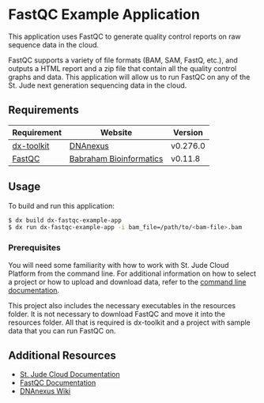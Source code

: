 # FastQC Example Application

This application uses FastQC to generate quality control reports on raw sequence data in the cloud.

FastQC supports a variety of file formats (BAM, SAM, FastQ, etc.), and outputs a HTML report and a zip file that contain all the quality control graphs and data. This application will allow us to run FastQC on any of the St. Jude next generation sequencing data in the cloud.

## Requirements

| Requirement                                                          | Website                                                               | Version  |
| -------------------------------------------------------------------- | --------------------------------------------------------------------- | -------- |
| [ dx-toolkit](https://wiki.dnanexus.com/downloads)                   | [DNAnexus](https://www.dnanexus.com/)                                 | v0.276.0 |
| [FastQC](https://www.bioinformatics.babraham.ac.uk/projects/fastqc/) | [Babraham Bioinformatics](https://www.bioinformatics.babraham.ac.uk/) | v0.11.8  |

## Usage

To build and run this application:
```bash
$ dx build dx-fastqc-example-app
$ dx run dx-fastqc-example-app -i bam_file=/path/to/<bam-file>.bam
```

### Prerequisites

You will need some familiarity with how to work with St. Jude Cloud Platform from the command line. For additional information on how to select a project or how to upload and download data, refer to the [command line documentation](https://stjude.github.io/sjcloud-docs/guides/data/command-line/).

This project also includes the necessary executables in the resources folder. It is not necessary to download FastQC and move it into the resources folder. All that is required is dx-toolkit and a project with sample data that you can run FastQC on.

## Additional Resources

* [St. Jude Cloud Documentation](https://stjude.github.io/sjcloud-docs/)
* [FastQC Documentation](https://www.bioinformatics.babraham.ac.uk/projects/fastqc/Help/)
* [DNAnexus Wiki](https://wiki.dnanexus.com/Home)
